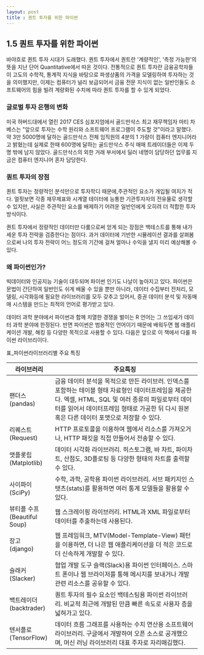 ```yaml
---
layout: post
title : 퀀트 투자를 위한 파이썬
---
```


## 1.5 퀀트 투자를 위한 파이썬
바야흐로 퀀트 투자 시대가 도래했다. 퀀트 투자에서 퀀트란 '계량적인', '측정 가능한'의 뜻을 지난 단어 Quantitative에서 따온 것이다. 전통적으로 퀀트 투자란 금융공학자들이 고도의 수학적, 통계적 지식을 바탕으로 파생상품의 가격을 모델링하여 투자하는 것을 의미했지만, 이제는 컴퓨터가 널리 보급되어서 금융 전문 지식이 없는 일반인들도 소프트웨어의 힘을 빌려 계량화된 수치에 따라 퀀트 투자를 할 수 있게 되었다.

### 글로벌 투자 은행의 변화
미국 하버드대에서 열린 2017 CES 심포지엄에서 골드만삭스 최고 재무책임자 마티 차베스는 "앞으로 투자는 수학 원리와 소프트웨어 프로그램이 주도할 것"이라고 말했다. 약 3만 5000명에 달하는 골드만삭스 전체 임직원의 4분의 1 가량이 컴퓨터 엔지니어라고 밝혔는데 실제로 한때 600명에 달하는 골드만삭스 주식 매매 트레이더들은 이제 두 명 밖에 남지 않았다. 골드만삭스의 외한 거래 부서에서 딜러 네명이 담당하던 업무를 지금은 컴퓨터 엔지니어 혼자 담당한다.

### 퀀트 투자의 장점
퀀트 투자는 정량적인 분석만으로 투자학디 때문에,주관적인 요소가 개입될 여지가 적다. 얼핏보면 각종 재무제표와 시계열 테이터에 능통한 기관투자자의 전유물로 생각할 수 있지만, 사실은 주관적인 요소를 배제하기 어려운 일반인에게 오히려 더 적합한 투자 방식이다.

퀀트 투자에서 정량적인 데이터만 다룸으로써 얻게 되는 장점은 백테스트를 통해 내가 세운 투자 전략을 검증한다는 점이다. 과거 데이터에 기반한 시뮬레이션 결과를 살펴봄으로써 나의 투자 전략이 어느 정도의 기간에 걸쳐 얼마나 수익을 낼지 미리 예상해볼 수 있다.

### 왜 파이썬인가?
빅데이터와 인공지능 기술이 대두되며 파이썬 인기도 나날이 높아지고 있다. 파이썬은 문법이 간단하여 일반인도 쉬게 배울 수 있을 뿐만 아니라, 데이터 수집부터 전처리, 모델링, 시각화등에 필요한 라이브러리를 모두 갖추고 있어서, 증권 데이터 분석 및 자동매매 시스템을 만드는 최적의 언어로 평가받고 있다.

데이터 과학 분야에서 파이썬과 함께 치열한 경쟁을 벌이는 R 언어는 그 쓰임새가 데이터 과학 분야에 한정된다. 반면 파이썬은 범용적인 언어이기 때문에 배워두면 웹 애플리케이션 개발, 해킹 등 다양한 목적으로 사용할 수 있다. 다음은 앞으로 이 책에서 다룰 파이썬 라이브리이다.

표_파이썬라이브러리별 주요 특징

| 라이브러리 | 주요특징 |
|---|---|
|팬더스<BR>(pandas) | 금융 데이터 분석을 목적으로 만든 라이브러. 인덱스를 포함하는 테이블 형태 자료형인 데이터프레임을 제공한다. 엑셀, HTML, SQL 및 여러 종류의 파일로부터 데이터를 읽어서 데이터프레임 형태로 가공한 뒤 다시 원본 혹은 다른 데이터 포맷으로 저장할 수 있다. |
|리퀘스트<BR>(Request) | HTTP 프로토콜을 이용하여 웹에서 리소스를 가져오거나, HTTP 패킷을 직접 만들어서 전송할 수 있다. |
|맷플롯립<BR>(Matplotlib)|데이터 시각화 라이브러리. 히스토그램, 바 차트, 파이차트, 산점도, 3D플로팅 등 다양한 형태의 차트를 출력할 수 있다.|
|사이파이<BR>(SciPy)|수학, 과학, 공학용 파이썬 라이브러리. 서브 패키지인 스탯츠(stats)를 활용하면 여러 통계 모델들을 활용할 수 있다.|
|뷰티플 수프<BR>(Beautiful Soup) |웹 스크레이핑 라이브러리. HTML과 XML 파일로부터 데이터를 추출하는데 사용된다.|
|장고<BR>(django)|웹 프레임워크, MTV(Model-Template-View) 패턴을 이용하면, 더 나은 웹 애플리케이션을 더 적은 코드로 더 신속하게 개발할 수 있다.|
|슬래커<BR>(Slacker)|협업 개발 도구 슬랙(Slack)용 파이썬 인터페이스. 스마트 폰이나 웹 브라이저를 통해 메시지를 보내거나 개발 관련 리소스를 공유할 수 있다.|
|백트레이더<BR>(backtrader)|퀀트 투자의 필수 요소인 백테스팅용 파이썬 라이브러리. 비교적 최근에 개발된 만큼 빠른 속도로 사용자 층을 넓혀가고 있다.|
|텐서플로<BR>(TensorFlow)|데이터 흐름 그래프를 사용하는 수치 연산용 소프트웨어 라이브러리. 구글에서 개발하여 오픈 소스로 공개했으며, 머신 러닝 라이브러리 대표 주자로 자리매김했다.|